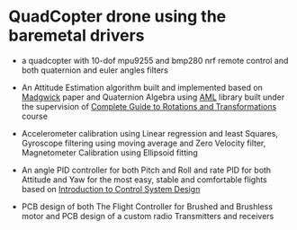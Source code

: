 # QuadCopter drone using the baremetal drivers

- a quadcopter with 10-dof mpu9255 and bmp280 nrf remote control and both quaternion and euler angles filters

-	An Attitude Estimation algorithm built and implemented based on [Madgwick](https://ahrs.readthedocs.io/en/latest/filters/madgwick.html) paper and Quaternion Algebra using [AML](https://github.com/susano254/STM32L4/tree/master/AML) library built under the supervision of [Complete Guide to Rotations and Transformations](https://www.udemy.com/course/complete-guide-to-rotations-and-transformations/?couponCode=THANKSLEARNER24) course 
-	Accelerometer calibration using Linear regression and least Squares, Gyroscope filtering using moving average and Zero Velocity filter, Magnetometer Calibration using Ellipsoid fitting 
-	An angle PID controller for both Pitch and Roll and rate PID for both Attitude and Yaw for the most easy, stable and comfortable flights based on [Introduction to Control System Design](https://learning.edx.org/course/course-v1:MITx+6.302.0x+2T2016/home)
-	PCB design of both The Flight Controller for Brushed and Brushless motor and PCB design of a custom radio Transmitters and receivers 
